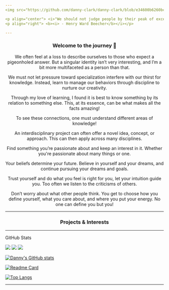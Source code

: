 ```yaml
---
<img src="https://github.com/danny-clark/danny-clark/blob/e34600b6260bc9b71d97b65a0a1dbec7a592edca/header.gif" width="1000" height="250" />

<p align="center"> <i>"We should not judge people by their peak of excellence; but by the distance they have traveled from the point where they started."</i></p>
<p align="right"> <b><i> - Henry Ward Beecher</b></i></p>

---
```

<h3 align="center"><b> Welcome to the journey  👋</b></h3>

<p align="center"> We often feel at a loss to describe ourselves to those who expect a pigeonholed answer. But a singular identity isn’t very interesting, and I’m a bit more multifaceted as a person than that. </p>
<p align="center"> We must not let pressure toward specialization interfere with our thirst for knowledge. Instead, learn to manage our behaviors through discipline to nurture our creativity. </p>
<p align="center"> Through my love of learning, I found it is best to know something by its relation to something else. This, at its essence, can be what makes all the facts amazing! </p>
<p align="center"> To see these connections, one must understand different areas of knowledge! </p>
<p align="center"> An interdisciplinary project can often offer a novel idea, concept, or approach. This can then apply across many disciplines. </p>
<p align="center"> Find something you’re passionate about and keep an interest in it. Whether you're passionate about many things or one. </p>
<p align="center"> Your beliefs determine your future. Believe in yourself and your dreams, and continue pursuing your dreams and goals. </p>
<p align="center"> Trust yourself and do what you feel is right for you, let your intuition guide you. Too often we listen to the criticisms of others. </p>
<p align="center"> Don’t worry about what other people think. You get to choose how you define yourself, what you care about, and where you put your energy. No one can define you but you! </p>

---
<h3 align="center"<b> Projects & Interests </b></h3>




---
GitHub Stats

<img src="https://github-readme-stats.vercel.app/api?username=danny-clark&show_icons=true&theme=github_dark&hide_title=true" />
<img src="https://github-readme-stats.vercel.app/api/pin/?username=danny-clark&repo=github-readme-stats" />
<img src="https://github-readme-stats.vercel.app/api/top-langs/?username=danny-clark&layout=compact" />

[![Danny's GitHub stats](https://github-readme-stats.vercel.app/api?username=danny-clark&show_icons=true&theme=github_dark&hide_title=true)](https://github.com/danny-clark/github-readme-stats)

[![Readme Card](https://github-readme-stats.vercel.app/api/pin/?username=anuraghazra&repo=github-readme-stats)](https://github.com/anuraghazra/github-readme-stats)

[![Top Langs](https://github-readme-stats.vercel.app/api/top-langs/?username=anuraghazra&layout=compact)](https://github.com/anuraghazra/github-readme-stats)


---

<!--
**danny-clark/danny-clark** is a ✨ _special_ ✨ repository because its `README.md` (this file) appears on your GitHub profile.

Here are some ideas to get you started:

- 🔭 I’m currently working on ...
- 🌱 I’m currently learning ...
- 👯 I’m looking to collaborate on ...
- 🤔 I’m looking for help with ...
- 💬 Ask me about ...
- 📫 How to reach me: ...
- 😄 Pronouns: ...
- ⚡ Fun fact: ...
-->
